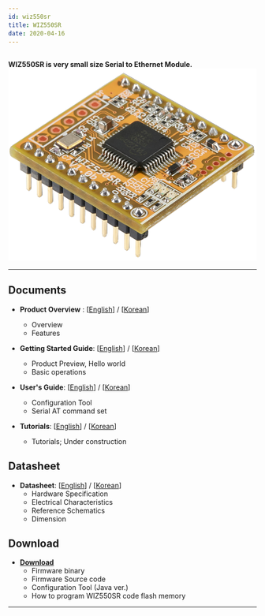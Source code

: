 ```yaml
---
id: wiz550sr
title: WIZ550SR
date: 2020-04-16
---
```


##

**WIZ550SR is very small size Serial to Ethernet Module.**
![WIZ550SR](/img/products/wiz550sr/wiz550sr_ds/wiz550sr.png)

-----

## Documents

  - **Product Overview** :
    [[English](Overview-EN)] /
    [[Korean](Overview-KO)]
      - Overview
      - Features

  - **Getting Started Guide**:
    [[English](getting_started-EN)] /
    [[Korean](getting_started-KO)]
      - Product Preview, Hello world
      - Basic operations

  - **User's Guide**:
    [[English](users_manual_programmers_guide-EN)] /
    [[Korean](users_manual_programmers_guide-KO)]
      - Configuration Tool
      - Serial AT command set

  - **Tutorials**:
    [[English](ATcommand_Tutorial-EN)] /
    [[Korean](ATcommand_Tutorial-KO)]
      - Tutorials; Under construction

## Datasheet

  - **Datasheet**: 
  [[English](datasheet_hardware_spec_characteristics-EN)] /
    [[Korean](datasheet_hardware_spec_characteristics-KO)] 
     - Hardware Specification
     - Electrical Characteristics
     - Reference Schematics
     - Dimension

## Download

  - **[Download](Download)**
      - Firmware binary
      - Firmware Source code 
      - Configuration Tool (Java ver.)
      - How to program WIZ550SR code flash memory

-----
